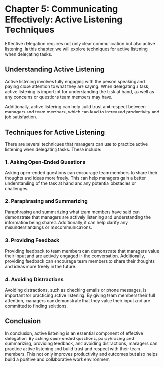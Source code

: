 Chapter 5: Communicating Effectively: Active Listening Techniques
=================================================================

Effective delegation requires not only clear communication but also active listening. In this chapter, we will explore techniques for active listening when delegating tasks.

Understanding Active Listening
------------------------------

Active listening involves fully engaging with the person speaking and paying close attention to what they are saying. When delegating a task, active listening is important for understanding the task at hand, as well as any concerns or questions team members may have.

Additionally, active listening can help build trust and respect between managers and team members, which can lead to increased productivity and job satisfaction.

Techniques for Active Listening
-------------------------------

There are several techniques that managers can use to practice active listening when delegating tasks. These include:

### 1. Asking Open-Ended Questions

Asking open-ended questions can encourage team members to share their thoughts and ideas more freely. This can help managers gain a better understanding of the task at hand and any potential obstacles or challenges.

### 2. Paraphrasing and Summarizing

Paraphrasing and summarizing what team members have said can demonstrate that managers are actively listening and understanding the information being shared. Additionally, it can help clarify any misunderstandings or miscommunications.

### 3. Providing Feedback

Providing feedback to team members can demonstrate that managers value their input and are actively engaged in the conversation. Additionally, providing feedback can encourage team members to share their thoughts and ideas more freely in the future.

### 4. Avoiding Distractions

Avoiding distractions, such as checking emails or phone messages, is important for practicing active listening. By giving team members their full attention, managers can demonstrate that they value their input and are committed to finding solutions.

Conclusion
----------

In conclusion, active listening is an essential component of effective delegation. By asking open-ended questions, paraphrasing and summarizing, providing feedback, and avoiding distractions, managers can practice active listening and build trust and respect with their team members. This not only improves productivity and outcomes but also helps build a positive and collaborative work environment.
